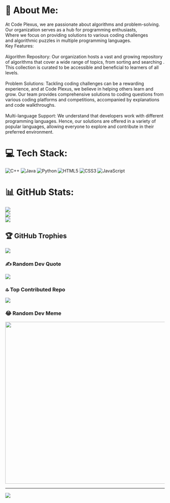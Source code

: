 # 💫 About Me:
At Code Plexus, we are passionate about algorithms and problem-solving.<br>Our organization serves as a hub for programming enthusiasts,<br>Where we focus on providing solutions to various coding challenges<br>and algorithmic puzzles in multiple programming languages.<br>Key Features:<br><br>Algorithm Repository: Our organization hosts a vast and growing repository of algorithms that cover a wide range of topics, from sorting and searching . This collection is curated to be accessible and beneficial to learners of all levels.<br><br>Problem Solutions: Tackling coding challenges can be a rewarding experience, and at Code Plexus, we believe in helping others learn and grow. Our team provides comprehensive solutions to coding questions from various coding platforms and competitions, accompanied by explanations and code walkthroughs.<br><br>Multi-language Support: We understand that developers work with different programming languages. Hence, our solutions are offered in a variety of popular languages, allowing everyone to explore and contribute in their preferred environment.


# 💻 Tech Stack:
![C++](https://img.shields.io/badge/c++-%2300599C.svg?style=for-the-badge&logo=c%2B%2B&logoColor=white) ![Java](https://img.shields.io/badge/java-%23ED8B00.svg?style=for-the-badge&logo=java&logoColor=white) ![Python](https://img.shields.io/badge/python-3670A0?style=for-the-badge&logo=python&logoColor=ffdd54) ![HTML5](https://img.shields.io/badge/html5-%23E34F26.svg?style=for-the-badge&logo=html5&logoColor=white) ![CSS3](https://img.shields.io/badge/css3-%231572B6.svg?style=for-the-badge&logo=css3&logoColor=white) ![JavaScript](https://img.shields.io/badge/javascript-%23323330.svg?style=for-the-badge&logo=javascript&logoColor=%23F7DF1E)
# 📊 GitHub Stats:
![](https://github-readme-stats.vercel.app/api?username=Code-Plexus&theme=dark&hide_border=false&include_all_commits=false&count_private=false)<br/>
![](https://github-readme-streak-stats.herokuapp.com/?user=Code-Plexus&theme=dark&hide_border=false)<br/>
![](https://github-readme-stats.vercel.app/api/top-langs/?username=Code-Plexus&theme=dark&hide_border=false&include_all_commits=false&count_private=false&layout=compact)

## 🏆 GitHub Trophies
![](https://github-profile-trophy.vercel.app/?username=Code-Plexus&theme=radical&no-frame=false&no-bg=true&margin-w=4)

### ✍️ Random Dev Quote
![](https://quotes-github-readme.vercel.app/api?type=horizontal&theme=radical)

### 🔝 Top Contributed Repo
![](https://github-contributor-stats.vercel.app/api?username=Code-Plexus&limit=5&theme=dark&combine_all_yearly_contributions=true)

### 😂 Random Dev Meme
<img src="https://rm.up.railway.app/" width="512px"/>

---
[![](https://visitcount.itsvg.in/api?id=Code-Plexus&icon=0&color=0)](https://visitcount.itsvg.in)

<!-- Proudly created with GPRM ( https://gprm.itsvg.in ) -->

